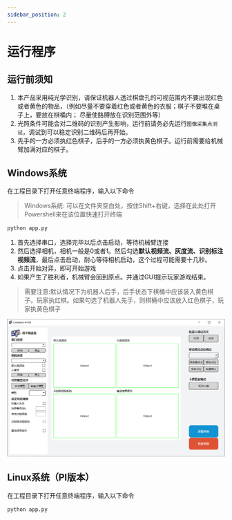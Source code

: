 ```yaml
---
sidebar_position: 2
---
```


# 运行程序

## 运行前须知

1. 本产品采用纯光学识别，请保证机器人透过棋盘孔的可视范围内不要出现红色或者黄色的物品，（例如尽量不要穿着红色或者黄色的衣服；棋子不要堆在桌子上，要放在棋桶内； 尽量使胳膊放在识别范围外等）
2. 光照条件可能会对二维码的识别产生影响，运行前请务必先运行`图像采集点测试`，调试到可以稳定识别二维码后再开始。
3. 先手的一方必须执红色棋子，后手的一方必须执黄色棋子。运行前需要给机械臂加满对应的棋子。

## Windows系统

在工程目录下打开任意终端程序，输入以下命令

> Windows系统: 可以在文件夹空白处，按住Shift+右键，选择在此处打开Powershell来在该位置快速打开终端

```bash
python app.py
```

1. 首先选择串口，选择完毕以后点击启动，等待机械臂连接
2. 然后选择相机，相机一般是0或者1。然后勾选**默认视频流、灰度流、识别标注视频流**，最后点击启动，耐心等待相机启动，这个过程可能需要十几秒。
3. 点击开始对弈，即可开始游戏
4. 如果产生了胜利者，机械臂会回到原点。并通过GUI提示玩家游戏结束。

> 需要注意:默认情况下为机器人后手，后手状态下棋桶中应该装入黄色棋子。玩家执红棋。如果勾选了机器人先手，则棋桶中应该放入红色棋子，玩家执黄色棋子

![](attachment/2023-07-07-15-46-24.png)

## Linux系统（PI版本）

在工程目录下打开任意终端程序，输入以下命令

```bash
python app.py
```
